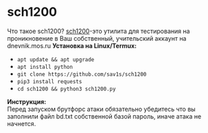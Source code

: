 # sch1200
Что такое sch1200?
<a href="https://github.com/sav1s/sch1200">sch1200</a>-это утилита для тестирования на проникновение в Ваш собственный, учительский аккаунт на dnevnik.mos.ru
<b>Установка на Linux/Termux:</b>
<ul>
  <li><code>apt update && apt upgrade</code></li>
  <li><code>apt install python</code></li>
  <li><code>git clone https://github.com/sav1s/sch1200</code></li>
  <li><code>pip3 install requests</code></li>
  <li><code>cd sch1200 && python3 sch1200.py</code></li>
</ul>
<b>Инструкция:</b>
<br />
Перед запуском брутфорс атаки обязательно убедитесь что вы заполнили файл bd.txt собственной базой пароль, иначе атака не начнется.
